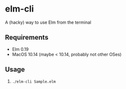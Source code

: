 # elm-cli

A (hacky) way to use Elm from the terminal 

## Requirements

-   Elm 0.19
-   MacOS 10.14 (maybe < 10.14, probably not other OSes)

## Usage

1.  `./elm-cli Sample.elm`

